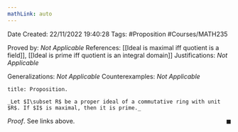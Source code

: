```yaml
---
mathLink: auto
---
```


<div class="topSpace"></div>

Date Created: 22/11/2022 19:40:28
Tags: #Proposition #Courses/MATH235

Proved by: _Not Applicable_
References: [[Ideal is maximal iff quotient is a field]], [[Ideal is prime iff quotient is an integral domain]]
Justifications: _Not Applicable_

Generalizations: _Not Applicable_
Counterexamples: _Not Applicable_

``` ad-Proposition
title: Proposition.

_Let $I\subset R$ be a proper ideal of a commutative ring with unit $R$. If $I$ is maximal, then it is prime._

```

_Proof_. See links above.<span style="float:right;">$\blacksquare$</span>
